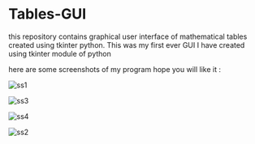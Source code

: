 # Tables-GUI
this repository contains graphical user interface of mathematical tables created using tkinter python. This was my first ever GUI I have created using tkinter module of python

here are some screenshots of my program hope you will like it :

![ss1](https://user-images.githubusercontent.com/74858987/140535384-a87f7dfa-725f-41e1-bf03-c08ae4a2474d.PNG)

![ss3](https://user-images.githubusercontent.com/74858987/140536199-5b02de13-8367-46e8-bf63-785ef2766a13.PNG)

![ss4](https://user-images.githubusercontent.com/74858987/140536205-739fba45-e824-4dc0-ac81-951155ccec7b.PNG)

![ss2](https://user-images.githubusercontent.com/74858987/140536207-5c6c6b0e-53d9-4663-89f8-bea8fb22f42b.PNG)
